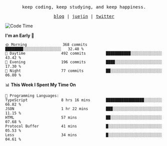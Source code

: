 <p align="center">
  <samp>
    <span>keep coding, keep studying, and keep happiness.</span>
  </samp>
</p>

<p align="center">
  <samp>
    <a href="https://deweyou.me">blog</a>  |
    <a href="https://juejin.cn/user/4309700183594366">juejin</a> |
    <a href="https://twitter.com/ouduidui">twitter</a>
  </samp>
</p>

<!--START_SECTION:waka-->
![Code Time](http://img.shields.io/badge/Code%20Time-5%2C275%20hrs%2017%20mins-blue)

**I'm an Early 🐤** 

```text
🌞 Morning                368 commits         ████████░░░░░░░░░░░░░░░░░   32.48 % 
🌆 Daytime                492 commits         ███████████░░░░░░░░░░░░░░   43.42 % 
🌃 Evening                196 commits         ████░░░░░░░░░░░░░░░░░░░░░   17.30 % 
🌙 Night                  77 commits          ██░░░░░░░░░░░░░░░░░░░░░░░   06.80 % 
```


📊 **This Week I Spent My Time On** 

```text
💬 Programming Languages: 
TypeScript               8 hrs 16 mins       █████████████████░░░░░░░░   66.82 % 
JSON                     1 hr 22 mins        ███░░░░░░░░░░░░░░░░░░░░░░   11.15 % 
HTML                     57 mins             ██░░░░░░░░░░░░░░░░░░░░░░░   07.68 % 
Protocol Buffer          41 mins             █░░░░░░░░░░░░░░░░░░░░░░░░   05.53 % 
Less                     34 mins             █░░░░░░░░░░░░░░░░░░░░░░░░   04.61 % 
```


<!--END_SECTION:waka-->
